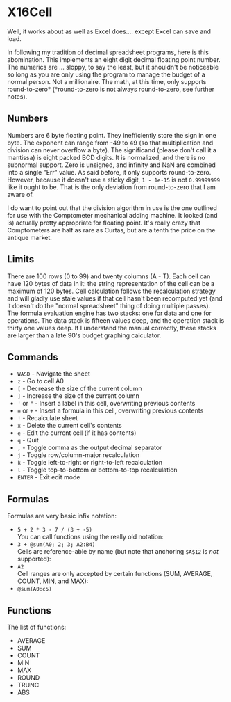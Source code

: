 X16Cell
=======

Well, it works about as well as Excel does.... except Excel can save and load.

In following my tradition of decimal spreadsheet programs, here is this abomination. This implements an eight digit decimal floating point number. The numerics are ... sloppy, to say the least, but it shouldn't be noticeable so long as you are only using the program to manage the budget of a normal person. Not a millionaire. The math, at this time, only supports round-to-zero* (*round-to-zero is not always round-to-zero, see further notes).


Numbers
-------

Numbers are 6 byte floating point. They inefficiently store the sign in one byte. The exponent can range from -49 to 49 (so that multiplication and division can never overflow a byte). The significand (please don't call it a mantissa) is eight packed BCD digits. It is normalized, and there is no subnormal support. Zero is unsigned, and infinity and NaN are combined into a single "Err" value. As said before, it only supports round-to-zero. However, because it doesn't use a sticky digit, `1 - 1e-15` is not `0.99999999` like it ought to be. That is the only deviation from round-to-zero that I am aware of.

I do want to point out that the division algorithm in use is the one outlined for use with the Comptometer mechanical adding machine. It looked (and is) actually pretty appropriate for floating point. It's really crazy that Comptometers are half as rare as Curtas, but are a tenth the price on the antique market.


Limits
------

There are 100 rows (0 to 99) and twenty columns (A - T). Each cell can have 120 bytes of data in it: the string representation of the cell can be a maximum of 120 bytes. Cell calculation follows the recalculation strategy and will gladly use stale values if that cell hasn't been recomputed yet (and it doesn't do the "normal spreadsheet" thing of doing multiple passes).  
The formula evaluation engine has two stacks: one for data and one for operations. The data stack is fifteen values deep, and the operation stack is thirty one values deep. If I understand the manual correctly, these stacks are larger than a late 90's budget graphing calculator.


Commands
--------

* `WASD` - Navigate the sheet
* `z` - Go to cell A0
* `[` - Decrease the size of the current column
* `]` - Increase the size of the current column
* `'` or `"` - Insert a label in this cell, overwriting previous contents
* `=` or `+` - Insert a formula in this cell, overwriting previous contents
* `!` - Recalculate sheet
* `x` - Delete the current cell's contents
* `e` - Edit the current cell (if it has contents)
* `q` - Quit
* `,` - Toggle comma as the output decimal separator
* `j` - Toggle row/column-major recalculation
* `k` - Toggle left-to-right or right-to-left recalculation
* `l` - Toggle top-to-bottom or bottom-to-top recalculation
* `ENTER` - Exit edit mode


Formulas
--------

Formulas are very basic infix notation:  
* `5 + 2 * 3 - 7 / (3 + -5)`  
You can call functions using the really old notation:  
* `3 + @sum(A0; 2; 3; A2:B4)`  
Cells are reference-able by name (but note that anchoring `$A$12` is *not* supported):  
* `A2`  
Cell ranges are only accepted by certain functions (SUM, AVERAGE, COUNT, MIN, and MAX):  
* `@sum(A0:c5)`


Functions
---------

The list of functions:
* AVERAGE
* SUM
* COUNT
* MIN
* MAX
* ROUND
* TRUNC
* ABS
